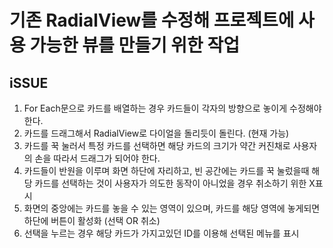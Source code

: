# 기존 RadialView를 수정해 프로젝트에 사용 가능한 뷰를 만들기 위한 작업

## iSSUE
1. For Each문으로 카드를 배열하는 경우 카드들이 각자의 방향으로 놓이게 수정해야 한다.
2. 카드를 드래그해서 RadialView로 다이얼을 돌리듯이 돌린다. (현재 가능)
3. 카드를 꾹 눌러서 특정 카드를 선택하면 해당 카드의 크기가 약간 커진채로 사용자의 손을 따라서 드래그가 되어야 한다.
4. 카드들이 반원을 이루며 화면 하단에 자리하고, 빈 공간에는 카드를 꾹 눌렀을때 해당 카드를 선택하는 것이 사용자가 의도한 동작이 아니었을 경우 취소하기 위한 X표시
5. 화면의 중앙에는 카드를 놓을 수 있는 영역이 있으며, 카드를 해당 영역에 놓게되면 하단에 버튼이 활성화 (선택 OR 취소)
6. 선택을 누르는 경우 해당 카드가 가지고있던 ID를 이용해 선택된 메뉴를 표시 

